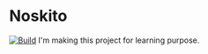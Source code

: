 # Noskito
[![Build](https://github.com/WallcroftUK/Noskito/actions/workflows/dotnet.yml/badge.svg)](https://github.com/WallcroftUK/Noskito/actions/workflows/dotnet.yml)
I'm making this project for learning purpose.
